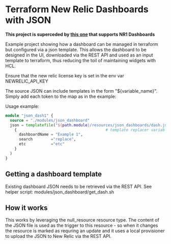 # Terraform New Relic Dashboards with JSON

**This project is superceded by [this one](https://github.com/jsbnr/nr-terraform-json-nr1-dashboards) that supports NR1 Dashboards**

Example project showing how a dashboard can be managed in terraform but configured via a json template. This allows the dashboard to be designed in the UI, downloaded via the REST API and used as an input template to terraform, thus reducing the toil of maintaining widgets with HCL.

Ensure that the new relic license key is set in the env var NEWRELIC_API_KEY

The source JSON can include templates in the form "${variable_name}". Simply add each token to the map as in the example:

Usage example:
```main.tf
module "json_dash1" {
  source = "./modules/json_dashboard"
  json = templatefile("${path.module}/resources/json_dashboards/dash.json", 
    {                                       # template replacer variables
      dashboardName = "Example 1", 
      search        ="replace",
      etc           ="etc" 
    }
  )
}
```


## Getting a dashboard template
Existing dashboard JSON needs to be retrieved via the REST API. See helper script: modules/json_dashboard/get_dash.sh

## How it works
This works by leveraging the null_resource resource type. The content of the JSON file is used as the trigger to this resource - so when it changes the resource is marked as requring an update and it uses a local provisioner to upload the JSON to New Relic via the REST API.


